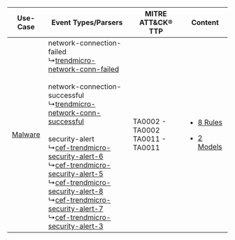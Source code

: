 |    Use-Case    | Event Types/Parsers    | MITRE ATT&CK® TTP    | Content    |
|:----:| ---- | ---- | ---- |
| [Malware](../../../UseCases/uc_malware.md) |  network-connection-failed<br> ↳[trendmicro-network-conn-failed](Ps/pC_trendmicronetworkconnfailed.md)<br><br> network-connection-successful<br> ↳[trendmicro-network-conn-successful](Ps/pC_trendmicronetworkconnsuccessful.md)<br><br> security-alert<br> ↳[cef-trendmicro-security-alert-6](Ps/pC_ceftrendmicrosecurityalert6.md)<br> ↳[cef-trendmicro-security-alert-5](Ps/pC_ceftrendmicrosecurityalert5.md)<br> ↳[cef-trendmicro-security-alert-8](Ps/pC_ceftrendmicrosecurityalert8.md)<br> ↳[cef-trendmicro-security-alert-7](Ps/pC_ceftrendmicrosecurityalert7.md)<br> ↳[cef-trendmicro-security-alert-3](Ps/pC_ceftrendmicrosecurityalert3.md)<br> | TA0002 - TA0002<br>TA0011 - TA0011<br> | [<ul><li>8 Rules</li></ul><ul><li>2 Models</li></ul>](RM/r_m_trend_micro_deep_security_agent_Malware.md) |